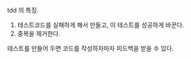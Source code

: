 tdd 의 특징.
1. 테스트코드를 실패하게 해서 만들고, 이 테스트를 성공하게 바꾼다.
2. 중복을 제거한다.

테스트를 만들어 두면 코드를 작성하자마자 피드백을 받을 수 있다.
